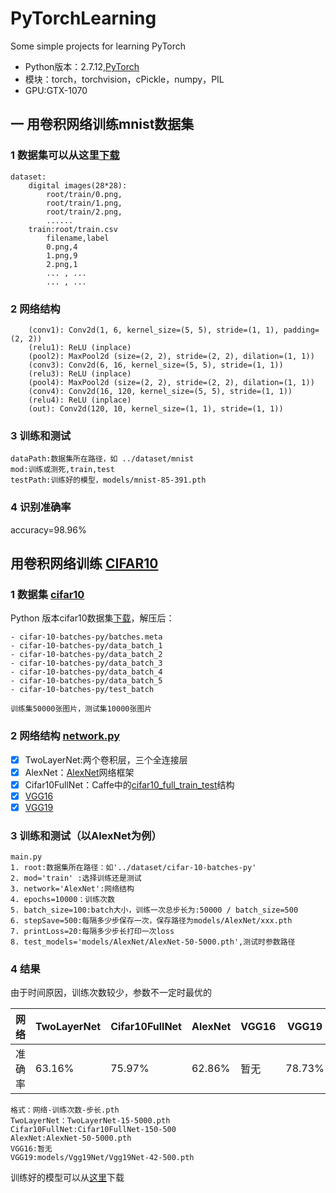 # PyTorchLearning
Some simple projects for learning PyTorch

- Python版本：2.7.12,[PyTorch](http://pytorch.org/)
- 模块：torch，torchvision，cPickle，numpy，PIL
- GPU:GTX-1070

## 一 用卷积网络训练mnist数据集
### 1 数据集可以从这里[下载](https://pan.baidu.com/s/1jImSbps)

```
dataset:
    digital images(28*28):
        root/train/0.png,
        root/train/1.png,
        root/train/2.png,
        ......
    train:root/train.csv
        filename,label
        0.png,4
        1.png,9
        2.png,1
        ... , ...
        ... , ...
```

### 2 网络结构

```
    (conv1): Conv2d(1, 6, kernel_size=(5, 5), stride=(1, 1), padding=(2, 2))
    (relu1): ReLU (inplace)
    (pool2): MaxPool2d (size=(2, 2), stride=(2, 2), dilation=(1, 1))
    (conv3): Conv2d(6, 16, kernel_size=(5, 5), stride=(1, 1))
    (relu3): ReLU (inplace)
    (pool4): MaxPool2d (size=(2, 2), stride=(2, 2), dilation=(1, 1))
    (conv4): Conv2d(16, 120, kernel_size=(5, 5), stride=(1, 1))
    (relu4): ReLU (inplace)
    (out): Conv2d(120, 10, kernel_size=(1, 1), stride=(1, 1))

```
### 3 训练和测试

```
dataPath:数据集所在路径，如 ../dataset/mnist
mod:训练或测死,train,test
testPath:训练好的模型，models/mnist-85-391.pth

```
### 4 识别准确率
accuracy=98.96%

## 用卷积网络训练 [CIFAR10](http://www.cs.toronto.edu/~kriz/cifar.html) 

### 1 数据集 [cifar10](http://www.cs.toronto.edu/~kriz/cifar.html)
Python 版本cifar10数据集[下载](http://www.cs.toronto.edu/~kriz/cifar-10-python.tar.gz)，解压后：

```
- cifar-10-batches-py/batches.meta
- cifar-10-batches-py/data_batch_1
- cifar-10-batches-py/data_batch_2
- cifar-10-batches-py/data_batch_3
- cifar-10-batches-py/data_batch_4
- cifar-10-batches-py/data_batch_5
- cifar-10-batches-py/test_batch

训练集50000张图片，测试集10000张图片
```


### 2 网络结构 [network.py](https://github.com/songh1024/PyTorchLearning/blob/master/cifar10/network.py)
- [x] TwoLayerNet:两个卷积层，三个全连接层
- [x] AlexNet：[AlexNet](https://github.com/BVLC/caffe/tree/master/models/bvlc_alexnet)网络框架
- [x] Cifar10FullNet：Caffe中的[cifar10_full_train_test](https://github.com/BVLC/caffe/blob/master/examples/cifar10/cifar10_full_train_test.prototxt)结构
- [x] [VGG16](https://gist.github.com/ksimonyan/211839e770f7b538e2d8)
- [x] [VGG19](https://gist.github.com/ksimonyan/3785162f95cd2d5fee77#file-readme-md)

### 3 训练和测试（以AlexNet为例）

```
main.py
1. root:数据集所在路径：如'../dataset/cifar-10-batches-py'
2. mod='train' :选择训练还是测试
3. network='AlexNet':网络结构
4. epochs=10000：训练次数
5. batch_size=100:batch大小，训练一次总步长为:50000 / batch_size=500
6. stepSave=500:每隔多少步保存一次，保存路径为models/AlexNet/xxx.pth
7. printLoss=20:每隔多少步长打印一次loss
8. test_models='models/AlexNet/AlexNet-50-5000.pth',测试时参数路径
```
### 4 结果
由于时间原因，训练次数较少，参数不一定时最优的

网络 | TwoLayerNet | Cifar10FullNet | AlexNet | VGG16 | VGG19
---|---|---|--- |--- |---
准确率 | 63.16% | 75.97% | 62.86% | 暂无 |78.73%


```
格式：网络-训练次数-步长.pth
TwoLayerNet：TwoLayerNet-15-5000.pth
Cifar10FullNet:Cifar10FullNet-150-500
AlexNet:AlexNet-50-5000.pth
VGG16:暂无
VGG19:models/Vgg19Net/Vgg19Net-42-500.pth

```
训练好的模型可以从[这里](http://pan.baidu.com/s/1o8lxUPk)下载
